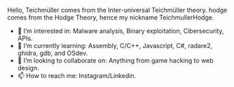 Hello, Teichmüller comes from the Inter-universal Teichmüller theory.
hodge comes from the Hodge Theory, hence my nickname TeichmullerHodge. 
 
- 👀 I’m interested in: Malware analysis, Binary exploitation, Cibersecurity, APIs.  
- 🌱 I’m currently learning: Assembly, C/C++, Javascript, C#, radare2, ghidra, gdb, and OSdev.  
- 💞️ I’m looking to collaborate on: Anything from game hacking to web design. 
- 📫 How to reach me: Instagram/Linkedin. 
